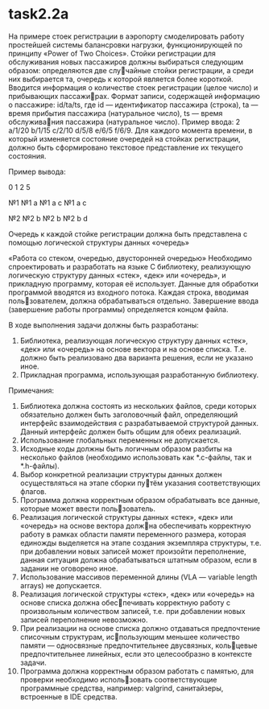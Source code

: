 # task2.2a

На примере стоек регистрации в аэропорту смоделировать работу простейшей системы балансровки нагрузки, функционирующей по принципу «Power of Two Choices». Стойки регистрации для обслуживания новых пассажиров должны выбираться следующим образом: определяются две случайные стойки регистрации, а среди них выбирается та, очередь к которой является более короткой. Вводится информация о количестве стоек регистрации (целое число) и прибывающих пассажирах. Формат записи, содержащей информацию о пассажире: id/ta/ts, где id — идентификатор пассажира (строка), ta — время прибытия пассажира (натуральное число), ts — время обслуживания пассажира (натуральное число).
Пример ввода: 2 a/1/20 b/1/15 c/2/10 d/5/8 e/6/5 f/6/9.
Для каждого момента времени, в который изменяется состояние очередей на стойках регистрации, должно быть сформировано текстовое представление их текущего состояния.


Пример вывода:

0   1   2      5

№1 №1 a №1 a c №1 a c

№2 №2 b №2 b   №2 b d


Очередь к каждой стойке регистрации должна быть представлена с помощью логической структуры данных «очередь»

«Работа со стеком, очередью, двусторонней очередью»
Необходимо спроектировать и разработать на языке C библиотеку, реализующую логическую структуру данных «стек», «дек» или «очередь», и прикладную программу, которая её использует. Данные для обработки программой вводятся из входного потока. Каждая строка, вводимая пользователем, должна обрабатываться отдельно. Завершение ввода (завершение работы программы) определяется концом файла.


В ходе выполнения задачи должны быть разработаны:
1. Библиотека, реализующая логическую структуру данных «стек», «дек» или «очередь» на основе вектора и на основе списка. Т.е. должно быть реализовано два варианта решения, если не указано иное.
2. Прикладная программа, использующая разработанную библиотеку.


Примечания:
1. Библиотека должна состоять из нескольких файлов, среди которых обязательно должен быть заголовочный файл, определяющий интерфейс взаимодействия с разрабатываемой структурой данных. Данный интерфейс должен быть общим для обеих реализаций.
2. Использование глобальных переменных не допускается.
3. Исходные коды должны быть логичным образом разбиты на несколько файлов (необходимо использовать как *.c-файлы, так и *.h-файлы).
4. Выбор конкретной реализации структуры данных должен осуществляться на этапе сборки путём указания соответствующих флагов.
5. Программа должна корректным образом обрабатывать все данные, которые может ввести пользователь.
6. Реализация логической структуры данных «стек», «дек» или «очередь» на основе вектора должна обеспечивать корректную работу в рамках области памяти переменного размера, которая единожды выделяется на этапе создания экземпляра структуры, т.е. при добавлении новых записей может произойти переполнение, данная ситуация должна обрабатываться штатным образом, если в задании не оговорено иное.
7. Использование массивов переменной длины (VLA — variable length arrays) не допускается.
8. Реализация логической структуры «стек», «дек» или «очередь» на основе списка должна обеспечивать корректную работу с произвольным количеством записей, т.е. при добавлении новых записей переполнение невозможно.
9. При реализации на основе списка должно отдаваться предпочтение списочным структурам, использующим меньшее количество памяти — односвязные предпочтительнее двусвязных, кольцевые предпочтительнее линейных, если это целесообразно в контексте задачи.
10. Программа должна корректным образом работать с памятью, для проверки необходимо использовать соответствующие программные средства, например: valgrind, санитайзеры, встроенные в IDE средства.
